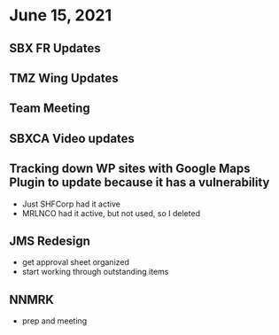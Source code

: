 # June 15, 2021

## SBX FR Updates

## TMZ Wing Updates

## Team Meeting

## SBXCA Video updates

## Tracking down WP sites with Google Maps Plugin to update because it has a vulnerability
- Just SHFCorp had it active
- MRLNCO had it active, but not used, so I deleted

## JMS Redesign
- get approval sheet organized
- start working through outstanding items

## NNMRK 
- prep and meeting

